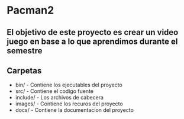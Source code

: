 # Pacman2
## El objetivo de este proyecto es crear un video juego en base a lo que aprendimos durante el semestre
## Carpetas
- bin/ - Contiene los ejecutables del proyecto
- src/ - Contiene el codigo fuente
- include/ - Los archivos de cabecera
- images/ - Contiene los recuros del proyecto
- docs/ - Contiene la documentacion del proyecto
